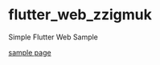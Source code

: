 # flutter_web_zzigmuk

Simple Flutter Web Sample

[sample page](https://dalyoon.github.io/flutter_web_zzigmuk/#/)
